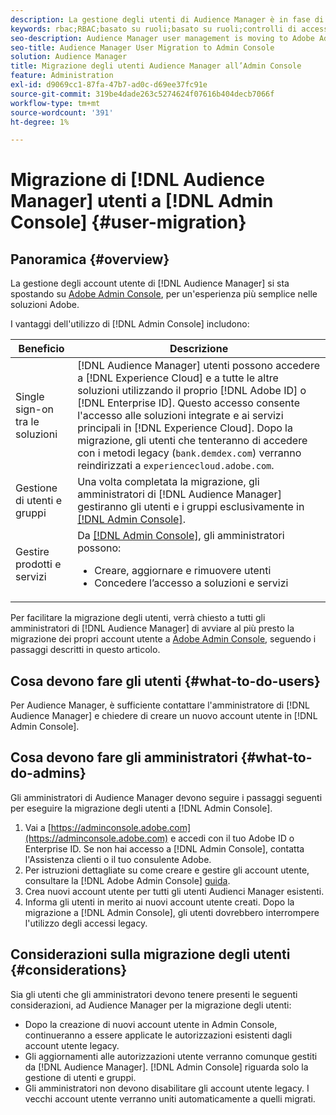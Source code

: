 ```yaml
---
description: La gestione degli utenti di Audience Manager è in fase di trasferimento a Adobe Admin Console. Questo articolo spiega cosa devi fare per prepararti alla migrazione degli utenti e cosa cambierà una volta completata la migrazione.
keywords: rbac;RBAC;basato su ruoli;basato su ruoli;controlli di accesso basati su ruoli
seo-description: Audience Manager user management is moving to Adobe Admin Console. This article explains what you need to do to prepare for user migration, and what will change once the migration is complete.
seo-title: Audience Manager User Migration to Admin Console
solution: Audience Manager
title: Migrazione degli utenti Audience Manager all’Admin Console
feature: Administration
exl-id: d9069cc1-87fa-47b7-ad0c-d69ee37fc91e
source-git-commit: 319be4dade263c5274624f07616b404decb7066f
workflow-type: tm+mt
source-wordcount: '391'
ht-degree: 1%

---
```


# Migrazione di [!DNL Audience Manager] utenti a [!DNL Admin Console] {#user-migration}

## Panoramica {#overview}

La gestione degli account utente di [!DNL Audience Manager] si sta spostando su [Adobe Admin Console](https://helpx.adobe.com/it/enterprise/using/admin-console.html), per un&#39;esperienza più semplice nelle soluzioni Adobe.

I vantaggi dell&#39;utilizzo di [!DNL Admin Console] includono:

| Beneficio | Descrizione |
|---|---|
| Single sign-on tra le soluzioni | [!DNL Audience Manager] utenti possono accedere a [!DNL Experience Cloud] e a tutte le altre soluzioni utilizzando il proprio [!DNL Adobe ID] o [!DNL Enterprise ID]. Questo accesso consente l&#39;accesso alle soluzioni integrate e ai servizi principali in [!DNL Experience Cloud]. Dopo la migrazione, gli utenti che tenteranno di accedere con i metodi legacy (`bank.demdex.com`) verranno reindirizzati a `experiencecloud.adobe.com`. |
| Gestione di utenti e gruppi | Una volta completata la migrazione, gli amministratori di [!DNL Audience Manager] gestiranno gli utenti e i gruppi esclusivamente in [[!DNL Admin Console]](https://adminconsole.adobe.com/enterprise/). |
| Gestire prodotti e servizi | Da [[!DNL Admin Console]](https://adminconsole.adobe.com/enterprise/), gli amministratori possono: <ul><li>Creare, aggiornare e rimuovere utenti</li><li>Concedere l’accesso a soluzioni e servizi</li></ul> |

Per facilitare la migrazione degli utenti, verrà chiesto a tutti gli amministratori di [!DNL Audience Manager] di avviare al più presto la migrazione dei propri account utente a [Adobe Admin Console](https://helpx.adobe.com/it/enterprise/using/admin-console.html), seguendo i passaggi descritti in questo articolo.

## Cosa devono fare gli utenti {#what-to-do-users}

Per Audience Manager, è sufficiente contattare l&#39;amministratore di [!DNL Audience Manager] e chiedere di creare un nuovo account utente in [!DNL Admin Console].

## Cosa devono fare gli amministratori {#what-to-do-admins}

Gli amministratori di Audience Manager devono seguire i passaggi seguenti per eseguire la migrazione degli utenti a [!DNL Admin Console].

1. Vai a [https://adminconsole.adobe.com](https://adminconsole.adobe.com) e accedi con il tuo Adobe ID o Enterprise ID. Se non hai accesso a [!DNL Admin Console], contatta l&#39;Assistenza clienti o il tuo consulente Adobe.
2. Per istruzioni dettagliate su come creare e gestire gli account utente, consultare la [!DNL Adobe Admin Console] [guida](https://helpx.adobe.com/it/enterprise/admin-guide.html/enterprise/using/users.ug.html).
3. Crea nuovi account utente per tutti gli utenti Audienci Manager esistenti.
4. Informa gli utenti in merito ai nuovi account utente creati. Dopo la migrazione a [!DNL Admin Console], gli utenti dovrebbero interrompere l&#39;utilizzo degli accessi legacy.

## Considerazioni sulla migrazione degli utenti {#considerations}

Sia gli utenti che gli amministratori devono tenere presenti le seguenti considerazioni, ad Audience Manager per la migrazione degli utenti:

* Dopo la creazione di nuovi account utente in Admin Console, continueranno a essere applicate le autorizzazioni esistenti dagli account utente legacy.
* Gli aggiornamenti alle autorizzazioni utente verranno comunque gestiti da [!DNL Audience Manager]. [!DNL Admin Console] riguarda solo la gestione di utenti e gruppi.
* Gli amministratori non devono disabilitare gli account utente legacy. I vecchi account utente verranno uniti automaticamente a quelli migrati.
